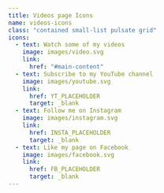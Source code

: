 ```yaml
---
title: Videos page Icons
name: videos-icons
class: "contained small-list pulsate grid"
icons:
  - text: Watch some of my videos
    image: images/video.svg
    link:
      href: "#main-content"
  - text: Subscribe to my YouTube channel
    image: images/youtube.svg
    link:
      href: YT_PLACEHOLDER
      target: _blank
  - text: Follow me on Instagram
    image: images/instagram.svg
    link:
      href: INSTA_PLACEHOLDER
      target: _blank
  - text: Like my page on Facebook
    image: images/facebook.svg
    link:
      href: FB_PLACEHOLDER
      target: _blank
---
```


